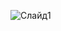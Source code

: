 ![Слайд1](https://user-images.githubusercontent.com/131660379/233978897-6a51f659-63c7-481b-8ea4-2a9b71427da5.JPG)
